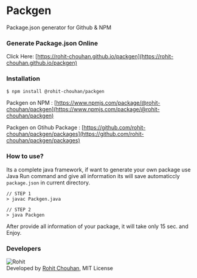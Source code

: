 # Packgen
Package.json generator for Github &amp; NPM

### Generate Package.json Online
Click Here: [https://rohit-chouhan.github.io/packgen](https://rohit-chouhan.github.io/packgen)

### Installation
```sh
$ npm install @rohit-chouhan/packgen
```

Packgen on NPM : [https://www.npmjs.com/package/@rohit-chouhan/packgen](https://www.npmjs.com/package/@rohit-chouhan/packgen)

Packgen on Gtihub Package : [https://github.com/rohit-chouhan/packgen/packages](https://github.com/rohit-chouhan/packgen/packages)

### How to use?
Its a complete java framework, if want to generate your own package use Java Run command and give all information its will save automaticcly `package.json` in current directory.

```cdm
// STEP 1
> javac Packgen.java

// STEP 2
> java Packgen
```

After provide all information of your package, it will take only 15 sec. and Enjoy.

### Developers
![Rohit](http://graph.facebook.com/100004453384015/picture?type=square)\
Developed by [Rohit Chouhan](https://rohitchouhan.com),  MIT License
